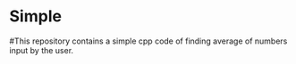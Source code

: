 # Simple
#This repository contains a simple cpp code of finding average of numbers input by the user.
